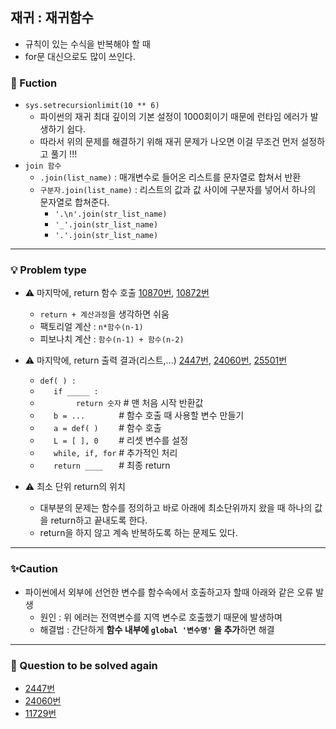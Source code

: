## 재귀 : 재귀함수
- 규칙이 있는 수식을 반복해야 할 때 
- for문 대신으로도 많이 쓰인다.

### 🔎 Fuction
- `sys.setrecursionlimit(10 ** 6)`
    - 파이썬의 재귀 최대 깊이의 기본 설정이 1000회이기 때문에 런타임 에러가 발생하기 쉽다.
    - 따라서 위의 문제를 해결하기 위해 재귀 문제가 나오면 이걸 무조건 먼저 설정하고 풀기 !!!
- `join 함수`
    - `.join(list_name)` : 매개변수로 들어온 리스트를 문자열로 합쳐서 반환
    - `구분자.join(list_name)` : 리스트의 값과 값 사이에 구분자를 넣어서 하나의 문자열로 합쳐준다. 
        - `'.\n'.join(str_list_name)`
        - `'_'.join(str_list_name)`
        - `'.'.join(str_list_name)`

----------------------------------
### 💡 Problem type
- ⚠ 마지막에, return 함수 호출 [10870번](https://www.acmicpc.net/problem/10870), [10872번](https://www.acmicpc.net/problem/10872)
    - `return + 계산과정`을 생각하면 쉬움
    - 팩토리얼 계산 : `n*함수(n-1)`
    - 피보나치 계산 : `함수(n-1) + 함수(n-2)`

- ⚠ 마지막에, return 출력 결과(리스트,...) [2447번](https://www.acmicpc.net/problem/2447), [24060번](https://www.acmicpc.net/problem/24060), [25501번](https://www.acmicpc.net/problem/25501)
    - `def( ) :           `
    - `    if _____ :     `
    - `        return 숫자` # 맨 처음 시작 반환값
    - `    b = ...        ` # 함수 호출 때 사용할 변수 만들기 
    - `    a = def( )     ` # 함수 호출
    - `    L = [ ], 0     ` # 리셋 변수를 설정
    - `    while, if, for ` # 추가적인 처리
    - `    return ____    ` # 최종 return

- ⚠ 최소 단위 return의 위치
    - 대부분의 문제는 함수를 정의하고 바로 아래에 최소단위까지 왔을 때 하나의 값을 return하고 끝내도록 한다.
    - return을 하지 않고 계속 반복하도록 하는 문제도 있다. 

----------------------------------
### ✨Caution
- 파이썬에서 외부에 선언한 변수를 함수속에서 호출하고자 할때 아래와 같은 오류 발생
    - 원인 : 위 에러는 전역변수를 지역 변수로 호출했기 때문에 발생하며 
    - 해결법 : 간단하게 **함수 내부에 `global '변수명'` 을 추가**하면 해결 

----------------------------------
### 📌 Question to be solved again
- [2447번](https://www.acmicpc.net/problem/2447)
- [24060번](https://www.acmicpc.net/problem/24060)
- [11729번](https://www.acmicpc.net/problem/11729)